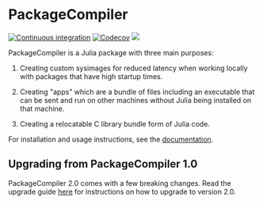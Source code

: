 # PackageCompiler

[![Continuous integration](https://github.com/JuliaLang/PackageCompiler.jl/actions/workflows/ci.yml/badge.svg)](https://github.com/JuliaLang/PackageCompiler.jl/actions/workflows/ci.yml)
[![Codecov](https://codecov.io/gh/JuliaLang/PackageCompiler.jl/branch/master/graph/badge.svg)](https://codecov.io/gh/JuliaLang/PackageCompiler.jl)
[![][docs-stable-img]][docs-stable-url]

PackageCompiler is a Julia package with three main purposes:

  1. Creating custom sysimages for reduced latency when working locally with packages that have high startup times.

  2. Creating "apps" which are a bundle of files including an executable that can be sent and run on other machines without Julia being installed on that machine.

  3. Creating a relocatable C library bundle form of Julia code.

For installation and usage instructions, see the [documentation][docs-stable-url].

[docs-stable-img]: https://img.shields.io/badge/docs-stable-blue.svg
[docs-stable-url]: https://JuliaLang.github.io/PackageCompiler.jl

## Upgrading from PackageCompiler 1.0

PackageCompiler 2.0 comes with a few breaking changes. Read the upgrade guide [here](https://julialang.github.io/PackageCompiler.jl/dev/#Upgrading-from-PackageCompiler-1.0.)
for instructions on how to upgrade to version 2.0.

